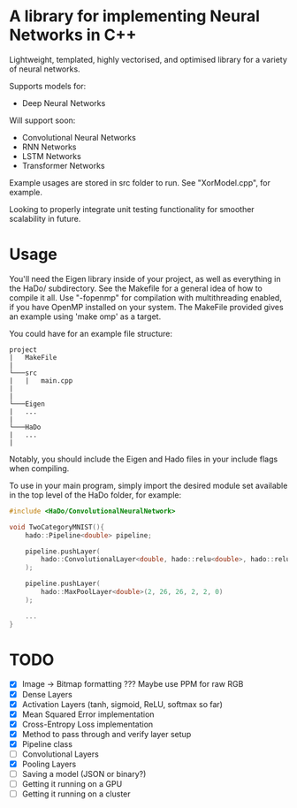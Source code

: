 # A library for implementing Neural Networks in C++
Lightweight, templated, highly vectorised, and optimised library for a variety of neural networks.

Supports models for:
 - Deep Neural Networks

Will support soon:
 - Convolutional Neural Networks
 - RNN Networks
 - LSTM Networks
 - Transformer Networks

Example usages are stored in src folder to run. See "XorModel.cpp", for example. 

Looking to properly integrate unit testing functionality for smoother scalability in future.

# Usage
You'll need the Eigen library inside of your project, as well as everything in the HaDo/ subdirectory. See the Makefile for a general idea of how to compile it all. Use "-fopenmp" for compilation with multithreading enabled, if you have OpenMP installed on your system. The MakeFile provided gives an example using 'make omp' as a target.

You could have for an example file structure:

```
project  
|   MakeFile
|   
└───src
|   |   main.cpp
|
|
└───Eigen
|   ...
|
└───HaDo
|   ...
|
```

Notably, you should include the Eigen and Hado files in your include flags when compiling.

To use in your main program, simply import the desired module set available in the top level of the HaDo folder, for example:

```cpp
#include <HaDo/ConvolutionalNeuralNetwork>

void TwoCategoryMNIST(){
    hado::Pipeline<double> pipeline;

    pipeline.pushLayer(
        hado::ConvolutionalLayer<double, hado::relu<double>, hado::relu_prime<double>>(1, 2, 28, 28, 3, 1, 0)
    );

    pipeline.pushLayer(
        hado::MaxPoolLayer<double>(2, 26, 26, 2, 2, 0)
    );

    ...
}
```


# TODO
  - [X] Image -> Bitmap formatting ??? Maybe use PPM for raw RGB
  - [x] Dense Layers
  - [x] Activation Layers (tanh, sigmoid, ReLU, softmax so far)
  - [X] Mean Squared Error implementation
  - [X] Cross-Entropy Loss implementation
  - [X] Method to pass through and verify layer setup
  - [X] Pipeline class
  - [ ] Convolutional Layers
  - [X] Pooling Layers
  - [ ] Saving a model (JSON or binary?)
  - [ ] Getting it running on a GPU
  - [ ] Getting it running on a cluster
